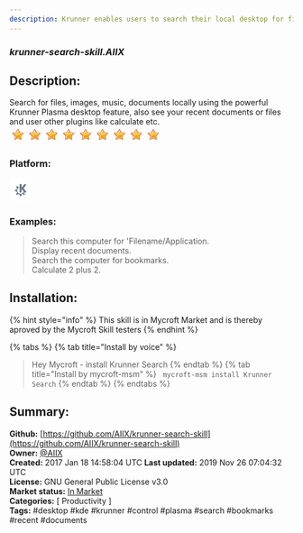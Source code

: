 ```yaml
---
description: Krunner enables users to search their local desktop for files, images, recent documents, bookmarks a
---
```


### _krunner-search-skill.AIIX_  
## Description:  
Search for files, images, music, documents locally using the powerful Krunner Plasma desktop feature, also see your recent documents or files and user other plugins like calculate etc.  
![](../.gitbook/assets/star.png)![](../.gitbook/assets/star.png)![](../.gitbook/assets/star.png)![](../.gitbook/assets/star.png)![](../.gitbook/assets/star.png)![](../.gitbook/assets/star.png)![](../.gitbook/assets/star.png)![](../.gitbook/assets/star.png)![](../.gitbook/assets/star.png)  
  
### Platform:  
 ![plasmoid](../.gitbook/assets/kde.png)   
### Examples:  
> Search this computer for 'Filename/Application.  
> Display recent documents.  
> Search the computer for bookmarks.  
> Calculate 2 plus 2.  
  
## Installation:  
{% hint style="info" %}
This skill is in Mycroft Market and is thereby aproved by the Mycroft Skill testers
{% endhint %}
    
{% tabs %}
{% tab title="Install by voice" %}
> Hey Mycroft - install Krunner Search
{% endtab %}
  {% tab title="Install by mycroft-msm" %}
``` mycroft-msm install Krunner Search```
{% endtab %}
  {% endtabs %}
    
## Summary:  
**Github:** [https://github.com/AIIX/krunner-search-skill](https://github.com/AIIX/krunner-search-skill)  
**Owner:** [@AIIX](https://github.com/AIIX)  
**Created:** 2017 Jan 18 14:58:04 UTC  **Last updated:** 2019 Nov 26 07:04:32 UTC  
**License:** GNU General Public License v3.0  
**Market status:** [In Market](https://market.mycroft.ai/skill/krunner-search-skill)  
**Categories:** [ Productivity ]   
**Tags:** \#desktop \#kde \#krunner \#control \#plasma \#search \#bookmarks \#recent \#documents   
